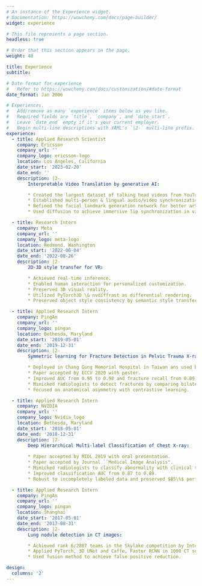 ```yaml
---
# An instance of the Experience widget.
# Documentation: https://wowchemy.com/docs/page-builder/
widget: experience

# This file represents a page section.
headless: true

# Order that this section appears on the page.
weight: 40

title: Experience
subtitle:

# Date format for experience
#   Refer to https://wowchemy.com/docs/customization/#date-format
date_format: Jan 2006

# Experiences.
#   Add/remove as many `experience` items below as you like.
#   Required fields are `title`, `company`, and `date_start`.
#   Leave `date_end` empty if it's your current employer.
#   Begin multi-line descriptions with YAML's `|2-` multi-line prefix.
experience:
  - title: Applied Research Scientist
    company: Ericsson
    company_url: ''
    company_logo: ericsson-logo
    location: Los Angeles, California
    date_start: '2023-02-20'
    date_end: ''
    description: |2-
        Interpretable Video Translation by generative AI:

        * Created the largest dataset of talking head videos from YouTube. 
        * Established multi-person & lingual audio/video synchronization.
        * Refined the facial landmark generation network for better articulation. 
        * Used diffusion to achieve immersive lip synchronization in videos with translated audio.

  - title: Research Intern
    company: Meta
    company_url: ''
    company_logo: meta-logo
    location: Redmond, Washington
    date_start: '2022-06-04'
    date_end: '2022-08-26'
    description: |2-
        2D-3D style transfer for VR:

        * Achieved real-time inference.
        * Enabled human interaction for personalized customization.
        * Preserved 3D visual reality.
        * Utilized PyTorch3D \& nvdiffrast as differential rendering.
        * Preserved object style consistency by semantic style transfer.

  - title: Applied Research Intern
    company: PingAn
    company_url: ''
    company_logo: pingan
    location: Bethesda, Maryland
    date_start: '2019-05-01'
    date_end: '2019-12-31'
    description: |2-
        Symmetric learning for Fracture Detection in Pelvic Trauma X-ray:

        * Deployed in Chang Gung Memorial Hospital in Taiwan ans used by > 5000 patients. 
        * Paper accepted by ECCV 2020 with poster.
        * Improved AUC from 0.95 to 0.98 and fracture recall from 0.89 to 0.93 (FPR=0.1).
        * Mimicked radiologists to detect fractures by comparing bilateral symmetric regions.
        * Focused on anatomical asymmetry with contrastive learning.

  - title: Applied Research Intern
    company: NVIDIA
    company_url: ''
    company_logo: Nvidia_logo
    location: Bethesda, Maryland
    date_start: '2018-05-01'
    date_end: '2018-12-31'
    description: |2-
        Deep Hierarchical Multi-label Classification of Chest X-ray:
    
        * Paper accepted by MIDL 2019 with oral presentation.
        * Paper accepted by Journal ``Medical Image Analysis".
        * Mimicked radiologists to classify abnormality with clinical taxonomy.
        * Improved classification AUC from 0.87 to 0.89.
        * Robust to incompletely labeled data and preserved $85\%$ performance drop.

  - title: Applied Research Intern
    company: PingAn
    company_url: ''
    company_logo: pingan
    location: Shanghai
    date_start: '2017-05-01'
    date_end: '2017-08-31'
    description: |2-
        Lung nodule detection in CT images:

        * Achieved rank 6/2887 teams in the Skylake competition by Intel and Alibaba.
        * Applied PyTorch, 3D UNet and Caffe, Faster RCNN in 1000 CT scans.
        * Used fusion method to achieve false positive reduction.

design:
  columns: '2'
---
```


